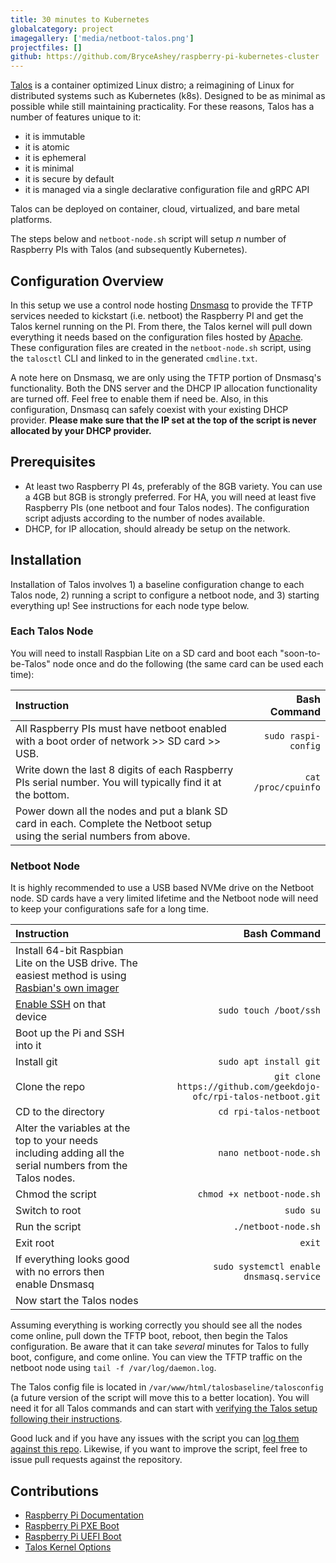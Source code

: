 ```yaml
---
title: 30 minutes to Kubernetes
globalcategory: project
imagegallery: ['media/netboot-talos.png']
projectfiles: []
github: https://github.com/BryceAshey/raspberry-pi-kubernetes-cluster
---
```


[Talos](https://www.talos.dev) is a container optimized Linux distro; a reimagining of Linux for distributed systems such as Kubernetes (k8s). Designed to be as minimal as possible while still maintaining practicality. For these reasons, Talos has a number of features unique to it:

- it is immutable
- it is atomic
- it is ephemeral
- it is minimal
- it is secure by default
- it is managed via a single declarative configuration file and gRPC API

Talos can be deployed on container, cloud, virtualized, and bare metal platforms.

The steps below and ```netboot-node.sh``` script will setup *n* number of Raspberry PIs with Talos (and subsequently Kubernetes).

## Configuration Overview

In this setup we use a control node hosting [Dnsmasq](https://thekelleys.org.uk/dnsmasq/doc.html) to provide the TFTP services needed to kickstart (i.e. netboot) the Raspberry PI and get the Talos kernel running on the PI. From there, the Talos kernel will pull down everything it needs based on the configuration files hosted by [Apache](https://httpd.apache.org/). These configuration files are created in the ```netboot-node.sh``` script, using the ```talosctl``` CLI and linked to in the generated ```cmdline.txt```.

A note here on Dnsmasq, we are only using the TFTP portion of Dnsmasq's functionality. Both the DNS server and the DHCP IP allocation functionality are turned off. Feel free to enable them if need be. Also, in this configuration, Dnsmasq can safely coexist with your existing DHCP provider. **Please make sure that the IP set at the top of the script is never allocated by your DHCP provider.**

## Prerequisites

- At least two Raspberry PI 4s, preferably of the 8GB variety. You can use a 4GB but 8GB is strongly preferred. For HA, you will need at least five Raspberry PIs (one netboot and four Talos nodes). The configuration script adjusts according to the number of nodes available.
- DHCP, for IP allocation, should already be setup on the network.

## Installation

Installation of Talos involves 1) a baseline configuration change to each Talos node, 2) running a script to configure a netboot node, and 3) starting everything up! See instructions for each node type below.

### Each Talos Node

You will need to install Raspbian Lite on a SD card and boot each "soon-to-be-Talos" node once and do the following (the same card can be used each time):

| Instruction | Bash Command             |
|:------------|-------------------------:|
|All Raspberry PIs must have netboot enabled with a boot order of network >> SD card >> USB.|```sudo raspi-config```|
|Write down the last 8 digits of each Raspberry PIs serial number. You will typically find it at the bottom.|```cat /proc/cpuinfo```|
|Power down all the nodes and put a blank SD card in each. Complete the Netboot setup using the serial numbers from above.|   |

### Netboot Node

It is highly recommended to use a USB based NVMe drive on the Netboot node. SD cards have a very limited lifetime and the Netboot node will need to keep your configurations safe for a long time. 

| Instruction | Bash Command             |
|:------------|-------------------------:|
|Install 64-bit Raspbian Lite on the USB drive. The easiest method is using [Rasbian's own imager](https://www.raspberrypi.com/news/raspberry-pi-imager-imaging-utility/)|       |
|[Enable SSH](https://www.raspberrypi.com/documentation/computers/remote-access.html#ssh) on that device| ```sudo touch /boot/ssh```|
|Boot up the Pi and SSH into it|   |
|Install git|```sudo apt install git```|
|Clone the repo|```git clone https://github.com/geekdojo-ofc/rpi-talos-netboot.git```|
|CD to the directory|```cd rpi-talos-netboot```|
|Alter the variables at the top to your needs including adding all the serial numbers from the Talos nodes.|```nano netboot-node.sh```|
|Chmod the script|```chmod +x netboot-node.sh```|
|Switch to root|```sudo su```|
|Run the script|```./netboot-node.sh```|
|Exit root|```exit```|
|If everything looks good with no errors then enable Dnsmasq|```sudo systemctl enable dnsmasq.service```|
|Now start the Talos nodes| |

Assuming everything is working correctly you should see all the nodes come online, pull down the TFTP boot, reboot, then begin the Talos configuration. Be aware that it can take *several* minutes for Talos to fully boot, configure, and come online. You can view the TFTP traffic on the netboot node using ```tail -f /var/log/daemon.log```.

The Talos config file is located in ```/var/www/html/talosbaseline/talosconfig``` (a future version of the script will move this to a better location). You will need it for all Talos commands and can start with [verifying the Talos setup following their instructions](https://www.talos.dev/docs/v0.14/introduction/getting-started/#kubernetes-bootstrap).

Good luck and if you have any issues with the script you can [log them against this repo](https://github.com/geekdojo-ofc/rpi-talos-netboot/issues). Likewise, if you want to improve the script, feel free to issue pull requests against the repository.


## Contributions

- [Raspberry Pi Documentation](https://www.raspberrypi.com/documentation/computers/raspberry-pi.html#raspberry-pi-4-bootloader-configuration)
- [Raspberry Pi PXE Boot](https://linuxhit.com/raspberry-pi-pxe-boot-netbooting-a-pi-4-without-an-sd-card/)
- [Raspberry Pi UEFI Boot](https://github.com/pftf/RPi4)
- [Talos Kernel Options](https://www.talos.dev/docs/v0.14/reference/kernel/)